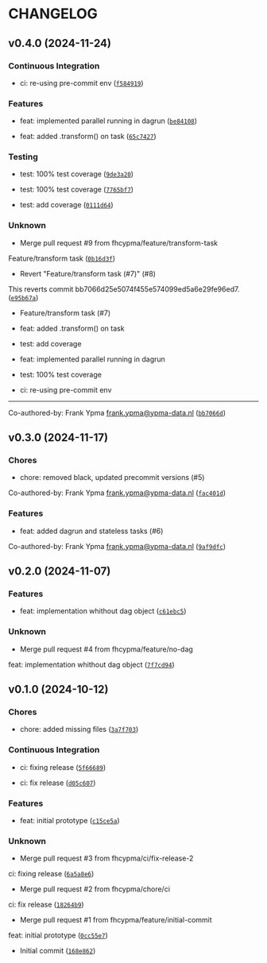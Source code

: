 # CHANGELOG


## v0.4.0 (2024-11-24)

### Continuous Integration

* ci: re-using pre-commit env ([`f584919`](https://github.com/fhcypma/ydag/commit/f584919b719bd04ed478aa3ec14b2cf159dcff42))

### Features

* feat: implemented parallel running in dagrun ([`be84108`](https://github.com/fhcypma/ydag/commit/be84108bf86de54f185ca63468b57d9b2558d444))

* feat: added .transform() on task ([`65c7427`](https://github.com/fhcypma/ydag/commit/65c7427125d62a5703f4a25b7ec60ce71475a568))

### Testing

* test: 100% test coverage ([`9de3a20`](https://github.com/fhcypma/ydag/commit/9de3a20e8f5d9a041b02104adbc65e7043c34aed))

* test: 100% test coverage ([`7765bf7`](https://github.com/fhcypma/ydag/commit/7765bf77fb5a66977ce298fad60b0d3839f0e5d7))

* test: add coverage ([`0111d64`](https://github.com/fhcypma/ydag/commit/0111d6459aa7b468ba842151169ec359d2168609))

### Unknown

* Merge pull request #9 from fhcypma/feature/transform-task

Feature/transform task ([`0b16d3f`](https://github.com/fhcypma/ydag/commit/0b16d3f06440bb756ea6d7d4ed0f32969d85b467))

* Revert "Feature/transform task (#7)" (#8)

This reverts commit bb7066d25e5074f455e574099ed5a6e29fe96ed7. ([`e95b67a`](https://github.com/fhcypma/ydag/commit/e95b67a3ba695b4f5501255faa516fd90a41e691))

* Feature/transform task (#7)

* feat: added .transform() on task

* test: add coverage

* feat: implemented parallel running in dagrun

* test: 100% test coverage

* ci: re-using pre-commit env

---------

Co-authored-by: Frank Ypma <frank.ypma@ypma-data.nl> ([`bb7066d`](https://github.com/fhcypma/ydag/commit/bb7066d25e5074f455e574099ed5a6e29fe96ed7))


## v0.3.0 (2024-11-17)

### Chores

* chore: removed black, updated precommit versions (#5)

Co-authored-by: Frank Ypma <frank.ypma@ypma-data.nl> ([`fac401d`](https://github.com/fhcypma/ydag/commit/fac401de7686b2f23a03c6d02e05527fa46caa68))

### Features

* feat: added dagrun and stateless tasks (#6)

Co-authored-by: Frank Ypma <frank.ypma@ypma-data.nl> ([`9af9dfc`](https://github.com/fhcypma/ydag/commit/9af9dfc96dc85a1376daf6442375f5e22301aa07))


## v0.2.0 (2024-11-07)

### Features

* feat: implementation whithout dag object ([`c61ebc5`](https://github.com/fhcypma/ydag/commit/c61ebc5f27ad5d33c6965b69c606f552aa1a8c7b))

### Unknown

* Merge pull request #4 from fhcypma/feature/no-dag

feat: implementation whithout dag object ([`7f7cd94`](https://github.com/fhcypma/ydag/commit/7f7cd947503fc8d693c9e1ca74641c01d8fe0fa8))


## v0.1.0 (2024-10-12)

### Chores

* chore: added missing files ([`3a7f703`](https://github.com/fhcypma/ydag/commit/3a7f7035def77ae0b554b2456d81ab2560f956d2))

### Continuous Integration

* ci: fixing release ([`5f66689`](https://github.com/fhcypma/ydag/commit/5f66689c06e0c64229407faebb1fb7143369f436))

* ci: fix release ([`d05c607`](https://github.com/fhcypma/ydag/commit/d05c6075e26953ad1f8fddea9d44662802224c24))

### Features

* feat: initial prototype ([`c15ce5a`](https://github.com/fhcypma/ydag/commit/c15ce5aed9e0e9029c611c1371fa3c125c5d60f4))

### Unknown

* Merge pull request #3 from fhcypma/ci/fix-release-2

ci: fixing release ([`6a5a8e6`](https://github.com/fhcypma/ydag/commit/6a5a8e6c60980b05c1a37c7e0e633f4cb13e2fc1))

* Merge pull request #2 from fhcypma/chore/ci

ci: fix release ([`18264b9`](https://github.com/fhcypma/ydag/commit/18264b944a2b76630a79c7504464a8c94d4b5d5f))

* Merge pull request #1 from fhcypma/feature/initial-commit

feat: initial prototype ([`0cc55e7`](https://github.com/fhcypma/ydag/commit/0cc55e752cac6eafd0ef4e85af375b3a6c2e7981))

* Initial commit ([`168e862`](https://github.com/fhcypma/ydag/commit/168e862e9368eb97e5d971def86bb1e724f6c71d))
